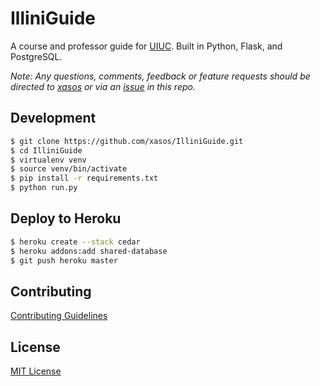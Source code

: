 # IlliniGuide
A course and professor guide for [UIUC](https://uiuc.edu). Built in Python, Flask, and PostgreSQL.

*Note: Any questions, comments, feedback or feature requests should be directed to [xasos](http://github.com/xasos) or via an [issue](https://github.com/xasos/Coins/issues) in this repo.*

## Development

```sh
$ git clone https://github.com/xasos/IlliniGuide.git
$ cd IlliniGuide
$ virtualenv venv
$ source venv/bin/activate
$ pip install -r requirements.txt
$ python run.py
```

## Deploy to Heroku
```sh
$ heroku create --stack cedar
$ heroku addons:add shared-database
$ git push heroku master
```

## Contributing
[Contributing Guidelines](CONTRIBUTING.md)

## License
[MIT License](LICENSE)
